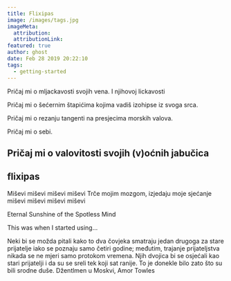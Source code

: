 ```yaml
---
title: Flixipas
image: /images/tags.jpg
imageMeta:
  attribution:
  attributionLink:
featured: true
author: ghost
date: Feb 28 2019 20:22:10
tags:
  - getting-started
---
```


Pričaj mi o mljackavosti 
svojih vena. I njihovoj lickavosti

Pričaj mi o šećernim štapićima
kojima vadiš izohipse iz svoga srca.

Pričaj mi o rezanju tangenti
na presjecima morskih valova.

Pričaj mi o sebi.

Pričaj mi o valovitosti svojih (v)oćnih jabučica
-----
flixipas
-----


Miševi miševi miševi miševi
Trče mojim mozgom, 
izjedaju moje sjećanje
miševi miševi miševi miševi

 Eternal Sunshine of the Spotless Mind

This was when I started using...

Neki bi se možda pitali kako to dva čovjeka smatraju jedan drugoga za
stare prijatelje iako se poznaju samo četiri godine; međutim, trajanje
prijateljstva nikada se ne mjeri samo protokom vremena. Njih dvojica bi se
osjećali kao stari prijatelji i da su se sreli tek koji sat ranije. 
To je donekle bilo zato što su bili srodne duše.
Džentlmen u Moskvi, Amor Towles 

